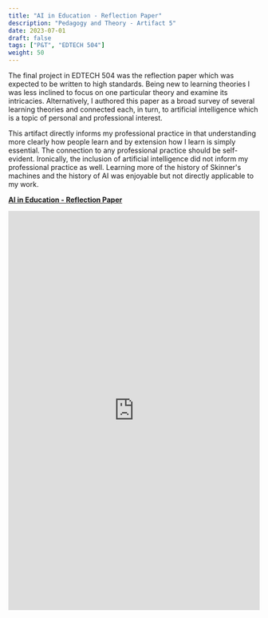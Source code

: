 ```yaml
---
title: "AI in Education - Reflection Paper"
description: "Pedagogy and Theory - Artifact 5"
date: 2023-07-01
draft: false
tags: ["P&T", "EDTECH 504"]
weight: 50
---
```

The final project in EDTECH 504 was the reflection paper which was expected to be written to high standards.  Being new to learning theories I was less inclined to focus on one particular theory and examine its intricacies. Alternatively, I authored this paper as a broad survey of several learning theories and connected each, in turn, to artificial intelligence which is a topic of personal and professional interest.  

This artifact directly informs my professional practice in that understanding more clearly how people learn and by extension how I learn is simply essential.  The connection to any professional practice should be self-evident.  Ironically, the inclusion of artificial intelligence did not inform my professional practice as well.  Learning more of the history of Skinner's machines and the history of AI was enjoyable but not directly applicable to my work.

**[AI in Education - Reflection Paper](https://docs.google.com/document/d/11IdnIiSRQkK_cngl2MT43i9aZuXxJVcx/preview)**

<p><iframe src="https://docs.google.com/document/d/11IdnIiSRQkK_cngl2MT43i9aZuXxJVcx/preview" frameborder="0" width="100%" height="800" allowfullscreen="true" mozallowfullscreen="true" webkitallowfullscreen="true"></iframe></p>